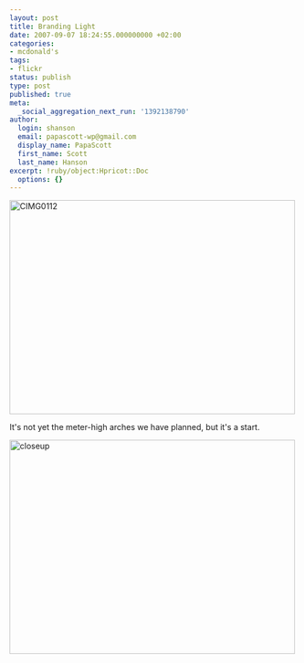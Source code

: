 ```yaml
---
layout: post
title: Branding Light
date: 2007-09-07 18:24:55.000000000 +02:00
categories:
- mcdonald's
tags:
- flickr
status: publish
type: post
published: true
meta:
  _social_aggregation_next_run: '1392138790'
author:
  login: shanson
  email: papascott-wp@gmail.com
  display_name: PapaScott
  first_name: Scott
  last_name: Hanson
excerpt: !ruby/object:Hpricot::Doc
  options: {}
---
```

<p><a href="http://www.flickr.com/photos/51035717986@N01/1341746189" title="View 'CIMG0112' on Flickr.com"><img src="2.static.flickr.com/1125/1341746189_5d6dab7051.jpg" alt="CIMG0112" border="0" width="500" height="375" /></a></p>
<p>It's not yet the meter-high arches we have planned, but it's a start.</p>
<p><a href="http://www.flickr.com/photos/51035717986@N01/1341766707" title="View 'closeup' on Flickr.com"><img src="2.static.flickr.com/1117/1341766707_3dd8fee65e.jpg" alt="closeup" border="0" width="500" height="375" /></a></p>
